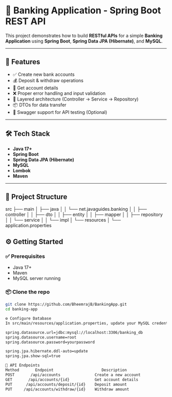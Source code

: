 # 🏦 Banking Application - Spring Boot REST API

This project demonstrates how to build **RESTful APIs** for a simple **Banking Application** using **Spring Boot**, **Spring Data JPA (Hibernate)**, and **MySQL**.

---

## 🚀 Features

- ✅ Create new bank accounts
- 💰 Deposit & withdraw operations
- 📄 Get account details
- ❌ Proper error handling and input validation
- 🔐 Layered architecture (Controller → Service → Repository)
- 📦 DTOs for data transfer
- 📘 Swagger support for API testing (Optional)

---

## 🛠️ Tech Stack

- **Java 17+**
- **Spring Boot**
- **Spring Data JPA (Hibernate)**
- **MySQL**
- **Lombok**
- **Maven**

---

## 📁 Project Structure

src
├── main
│   ├── java
│   │   └── net.javaguides.banking
│   │       ├── controller
│   │       ├── dto
│   │       ├── entity
│   │       ├── mapper
│   │       ├── repository
│   │       └── service
│   │           └── impl
│   └── resources
│       └── application.properties


## ⚙️ Getting Started

### ✅ Prerequisites

- Java 17+
- Maven
- MySQL server running

### 📦 Clone the repo

```bash
git clone https://github.com/BheemrajB/BankingApp.git
cd banking-app

⚙️ Configure Database
In src/main/resources/application.properties, update your MySQL credentials:

spring.datasource.url=jdbc:mysql://localhost:3306/banking_db
spring.datasource.username=root
spring.datasource.password=yourpassword

spring.jpa.hibernate.ddl-auto=update
spring.jpa.show-sql=true

🎯 API Endpoints
Method       Endpoint                     Description
POST       /api/accounts               Create a new account
GET       /api/accounts/{id}           Get account details
PUT      /api/accounts/deposit/{id}    Deposit amount
PUT     /api/accounts/withdraw/{id}    Withdraw amount

